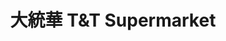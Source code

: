 ---
title: "大統華 T&T Supermarket"
url: /vancouver/da-tong-hua-tandt-supermarket/
shop: supermarket
---
